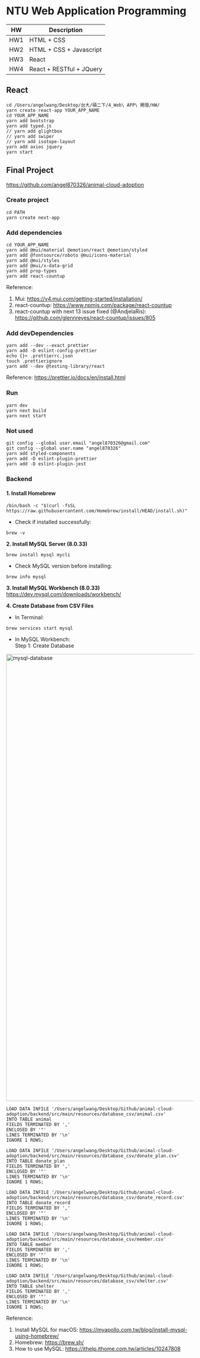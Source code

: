 # NTU Web Application Programming

|HW|Description|
|---|---|
|HW1|HTML + CSS|
|HW2|HTML + CSS + Javascript|
|HW3|React|
|HW4|React + RESTful + JQuery|

## React

```
cd /Users/angelwang/Desktop/台大/碩二下/4_Web\ APP\ 開發/HW/
yarn create react-app YOUR_APP_NAME
cd YOUR_APP_NAME
yarn add bootstrap
yarn add typed.js
// yarn add glightbox
// yarn add swiper
// yarn add isotope-layout
yarn add axios jquery
yarn start
```

## Final Project
https://github.com/angel870326/animal-cloud-adoption

### Create project
```
cd PATH
yarn create next-app
```

### Add dependencies
```
cd YOUR_APP_NAME
yarn add @mui/material @emotion/react @emotion/styled
yarn add @fontsource/roboto @mui/icons-material
yarn add @mui/styles
yarn add @mui/x-data-grid
yarn add prop-types
yarn add react-countup
```
Reference:
1. Mui: https://v4.mui.com/getting-started/installation/
2. react-countup: https://www.npmjs.com/package/react-countup
3. react-countup with next 13 issue fixed (@AndjelaRis): https://github.com/glennreyes/react-countup/issues/805


### Add devDependencies
```
yarn add --dev --exact prettier
yarn add -D eslint-config-prettier
echo {}> .prettierrc.json
touch .prettierignore
yarn add --dev @testing-library/react
```
Reference: https://prettier.io/docs/en/install.html

### Run
```
yarn dev
yarn next build
yarn next start
```

### Not used
```
git config --global user.email "angel870326@gmail.com"
git config --global user.name "angel870326"
yarn add styled-components
yarn add -D eslint-plugin-prettier
yarn add -D eslint-plugin-jest
```

### Backend
#### 1. Install Homebrew
```
/bin/bash -c "$(curl -fsSL https://raw.githubusercontent.com/Homebrew/install/HEAD/install.sh)"
```
* Check if installed successfully:
```
brew -v
```

**2. Install MySQL Server (8.0.33)**
```
brew install mysql mycli
```
* Check MySQL version before installing: 
```
brew info mysql
```

**3. Install MySQL Workbench (8.0.33)**
<br>
https://dev.mysql.com/downloads/workbench/

**4. Create Database from CSV Files**
* In Terminal:
```
brew services start mysql
```
* In MySQL Workbench:<br>
Step 1: Create Database
<img width="1200" alt="mysql-database" src="https://github.com/angel870326/NTU_Web_Application_Programming/assets/44830635/06e8e678-523b-464a-9a0a-830ac36a2f58">



```
LOAD DATA INFILE '/Users/angelwang/Desktop/Github/animal-cloud-adoption/backend/src/main/resources/database_csv/animal.csv'
INTO TABLE animal
FIELDS TERMINATED BY ','
ENCLOSED BY '"'
LINES TERMINATED BY '\n'
IGNORE 1 ROWS;

LOAD DATA INFILE '/Users/angelwang/Desktop/Github/animal-cloud-adoption/backend/src/main/resources/database_csv/donate_plan.csv'
INTO TABLE donate_plan
FIELDS TERMINATED BY ','
ENCLOSED BY '"'
LINES TERMINATED BY '\n'
IGNORE 1 ROWS;

LOAD DATA INFILE '/Users/angelwang/Desktop/Github/animal-cloud-adoption/backend/src/main/resources/database_csv/donate_record.csv'
INTO TABLE donate_record
FIELDS TERMINATED BY ','
ENCLOSED BY '"'
LINES TERMINATED BY '\n'
IGNORE 1 ROWS;

LOAD DATA INFILE '/Users/angelwang/Desktop/Github/animal-cloud-adoption/backend/src/main/resources/database_csv/member.csv'
INTO TABLE member
FIELDS TERMINATED BY ','
ENCLOSED BY '"'
LINES TERMINATED BY '\n'
IGNORE 1 ROWS;

LOAD DATA INFILE '/Users/angelwang/Desktop/Github/animal-cloud-adoption/backend/src/main/resources/database_csv/shelter.csv'
INTO TABLE shelter
FIELDS TERMINATED BY ','
ENCLOSED BY '"'
LINES TERMINATED BY '\n'
IGNORE 1 ROWS;
```






Reference:
1. Install MySQL for macOS: https://myapollo.com.tw/blog/install-mysql-using-homebrew/
2. Homebrew: https://brew.sh/
3. How to use MySQL: https://ithelp.ithome.com.tw/articles/10247808





